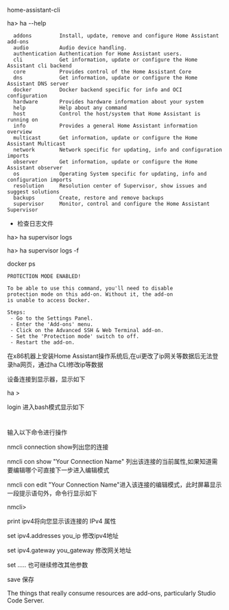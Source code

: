 home-assistant-cli

ha> ha --help
~~~
  addons         Install, update, remove and configure Home Assistant add-ons
  audio          Audio device handling.
  authentication Authentication for Home Assistant users.
  cli            Get information, update or configure the Home Assistant cli backend
  core           Provides control of the Home Assistant Core
  dns            Get information, update or configure the Home Assistant DNS server
  docker         Docker backend specific for info and OCI configuration
  hardware       Provides hardware information about your system
  help           Help about any command
  host           Control the host/system that Home Assistant is running on
  info           Provides a general Home Assistant information overview
  multicast      Get information, update or configure the Home Assistant Multicast
  network        Network specific for updating, info and configuration imports
  observer       Get information, update or configure the Home Assistant observer
  os             Operating System specific for updating, info and configuration imports
  resolution     Resolution center of Supervisor, show issues and suggest solutions
  backups        Create, restore and remove backups
  supervisor     Monitor, control and configure the Home Assistant Supervisor

~~~

- 检查日志文件

ha> ha supervisor logs

ha> ha supervisor logs -f


docker ps
~~~
PROTECTION MODE ENABLED!

To be able to use this command, you'll need to disable
protection mode on this add-on. Without it, the add-on
is unable to access Docker.

Steps:
 - Go to the Settings Panel.
 - Enter the 'Add-ons' menu.
 - Click on the Advanced SSH & Web Terminal add-on.
 - Set the 'Protection mode' switch to off.
 - Restart the add-on.

~~~


在x86机器上安装Home Assistant操作系统后,在ui更改了ip网关等数据后无法登录ha网页，通过ha CLI修改ip等数据

设备连接到显示器，显示如下

ha >

login 进入bash模式显示如下

#

输入以下命令进行操作

nmcli connection show列出您的连接

nmcli con show "Your Connection Name" 列出该连接的当前属性,如果知道需要编辑哪个可直接下一步进入编辑模式

nmcli con edit "Your Connection Name"进入该连接的编辑模式，此时屏幕显示一段提示语句外，命令行显示如下

nmcli>

print ipv4将向您显示该连接的 IPv4 属性

set ipv4.addresses you_ip 修改ipv4地址

set ipv4.gateway you_gateway 修改网关地址

set ..... 也可继续修改其他参数

save 保存



The things that really consume resources are add-ons, particularly Studio Code Server.

